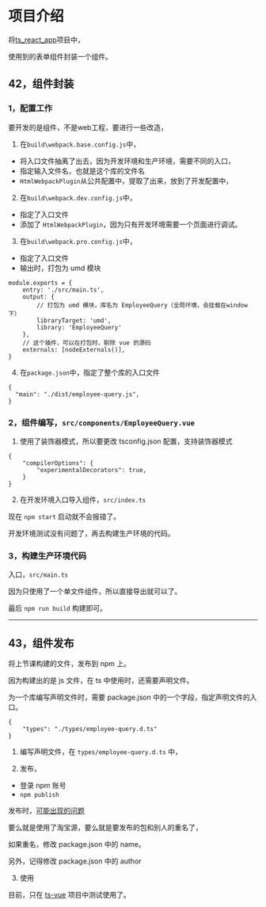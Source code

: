 # 项目介绍

将[ts_react_app](https://github.com/crane0/ts_react_app/tree/redux-version)项目中，

使用到的表单组件封装一个组件。

## 42，组件封装

### 1，配置工作

要开发的是组件，不是web工程，要进行一些改造，

1. 在`build\webpack.base.config.js`中，
- 将入口文件抽离了出去，因为开发环境和生产环境，需要不同的入口，
- 指定输入文件名，也就是这个库的文件名
- `HtmlWebpackPlugin`从公共配置中，提取了出来，放到了开发配置中，

2. 在`build\webpack.dev.config.js`中，
- 指定了入口文件
- 添加了 `HtmlWebpackPlugin`，因为只有开发环境需要一个页面进行调试。

3. 在`build\webpack.pro.config.js`中，
- 指定了入口文件
- 输出时，打包为 umd 模块
```
module.exports = {
    entry: './src/main.ts',
    output: {
        // 打包为 umd 模块，库名为 EmployeeQuery（全局环境，会挂载在window下）
        libraryTarget: 'umd',
        library: 'EmployeeQuery'
    },
    // 这个插件，可以在打包时，剔除 vue 的源码
    externals: [nodeExternals()],
}
```

4. 在`package.json`中，指定了整个库的入口文件
```
{
  "main": "./dist/employee-query.js",
}
```

### 2，组件编写，`src/components/EmployeeQuery.vue`

1. 使用了装饰器模式，所以要更改 tsconfig.json 配置，支持装饰器模式
```
{
    "compilerOptions": {
        "experimentalDecorators": true,
    }
}
```
2. 在开发环境入口导入组件，`src/index.ts`

现在 `npm start` 启动就不会报错了。

开发环境测试没有问题了，再去构建生产环境的代码。

### 3，构建生产环境代码

入口，`src/main.ts`

因为只使用了一个单文件组件，所以直接导出就可以了。

最后 `npm run build` 构建即可。

---

## 43，组件发布

将上节课构建的文件，发布到 npm 上。

因为构建出的是 js 文件，在 ts 中使用时，还需要声明文件。 

为一个库编写声明文件时，需要 package.json 中的一个字段，指定声明文件的入口。
```
{
    "types": "./types/employee-query.d.ts"
}
```
1. 编写声明文件，在 `types/employee-query.d.ts` 中，

2. 发布，
- 登录 npm 账号
- `npm publish`

发布时，[可能出现的问题](https://www.cnblogs.com/chengzp/p/7757839.html)

要么就是使用了淘宝源，要么就是要发布的包和别人的重名了，

如果重名，修改 package.json 中的 name。

另外，记得修改 package.json 中的 author

3. 使用

目前，只在 [ts-vue](https://github.com/crane0/ts-vue) 项目中测试使用了。
